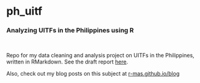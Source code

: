 # ph_uitf

### Analyzing UITFs in the Philippines using R

<br />

Repo for my data cleaning and analysis project on UITFs in the Philippines, written in RMarkdown. See the draft report [here](https://r-mas.github.io/ph_uitf/).  

Also, check out my blog posts on this subject at [r-mas.github.io/blog](https://r-mas.github.io/blog/)